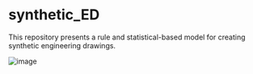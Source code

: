 # synthetic_ED

This repository presents a rule and statistical-based model for creating synthetic engineering drawings.

![image](https://github.com/SFStefenon/synthetic_ED/assets/88292916/1f6741c8-7800-454d-b95f-a80d514180a4)
